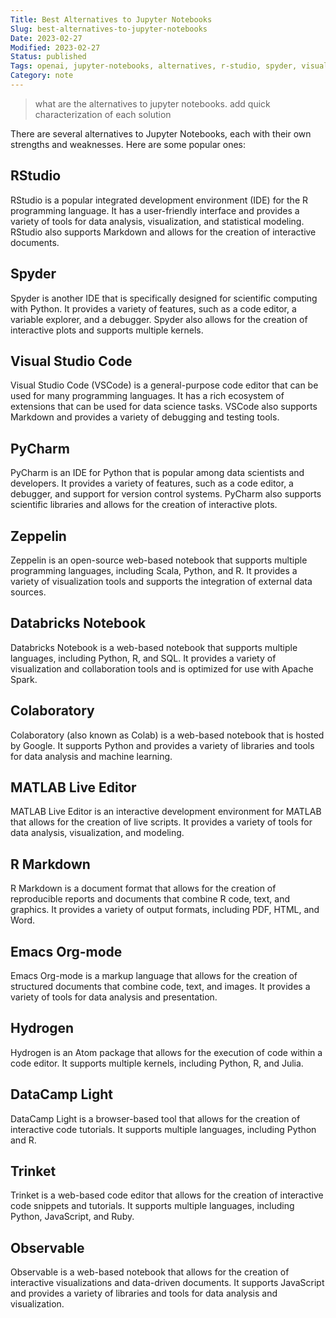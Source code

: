 ```yaml
---
Title: Best Alternatives to Jupyter Notebooks
Slug: best-alternatives-to-jupyter-notebooks
Date: 2023-02-27
Modified: 2023-02-27
Status: published
Tags: openai, jupyter-notebooks, alternatives, r-studio, spyder, visual-studio-code, pycharm, zeppelin, databricks-notebook, colaboratory, apache-zeppelin, matlab-live-editor, r-markdown, emacs-org-mode, hydrogen, datacamp-light, trinket, observable, data-science, programming-languages, integrated-development-environment, web-based-notebook, machine-learning, data-visualization, interactive-documents, code-editor, debugging, statistical-modeling, version-control, data-analysis
Category: note
---
```


> what are the alternatives to jupyter notebooks. add quick characterization of each solution

There are several alternatives to Jupyter Notebooks, each with their own strengths and weaknesses. Here are some popular ones:

## RStudio
RStudio is a popular integrated development environment (IDE) for the R programming language. It has a user-friendly interface and provides a variety of tools for data analysis, visualization, and statistical modeling. RStudio also supports Markdown and allows for the creation of interactive documents.
    
## Spyder
Spyder is another IDE that is specifically designed for scientific computing with Python. It provides a variety of features, such as a code editor, a variable explorer, and a debugger. Spyder also allows for the creation of interactive plots and supports multiple kernels.
    
## Visual Studio Code
Visual Studio Code (VSCode) is a general-purpose code editor that can be used for many programming languages. It has a rich ecosystem of extensions that can be used for data science tasks. VSCode also supports Markdown and provides a variety of debugging and testing tools.
    
## PyCharm
PyCharm is an IDE for Python that is popular among data scientists and developers. It provides a variety of features, such as a code editor, a debugger, and support for version control systems. PyCharm also supports scientific libraries and allows for the creation of interactive plots.
    
## Zeppelin
Zeppelin is an open-source web-based notebook that supports multiple programming languages, including Scala, Python, and R. It provides a variety of visualization tools and supports the integration of external data sources.

## Databricks Notebook
Databricks Notebook is a web-based notebook that supports multiple languages, including Python, R, and SQL. It provides a variety of visualization and collaboration tools and is optimized for use with Apache Spark.
    
## Colaboratory
Colaboratory (also known as Colab) is a web-based notebook that is hosted by Google. It supports Python and provides a variety of libraries and tools for data analysis and machine learning.

    
## MATLAB Live Editor
MATLAB Live Editor is an interactive development environment for MATLAB that allows for the creation of live scripts. It provides a variety of tools for data analysis, visualization, and modeling.
    
## R Markdown
R Markdown is a document format that allows for the creation of reproducible reports and documents that combine R code, text, and graphics. It provides a variety of output formats, including PDF, HTML, and Word.
    
## Emacs Org-mode
Emacs Org-mode is a markup language that allows for the creation of structured documents that combine code, text, and images. It provides a variety of tools for data analysis and presentation.
    
## Hydrogen
Hydrogen is an Atom package that allows for the execution of code within a code editor. It supports multiple kernels, including Python, R, and Julia.
    
## DataCamp Light
DataCamp Light is a browser-based tool that allows for the creation of interactive code tutorials. It supports multiple languages, including Python and R.
    
## Trinket
Trinket is a web-based code editor that allows for the creation of interactive code snippets and tutorials. It supports multiple languages, including Python, JavaScript, and Ruby.
    
## Observable
Observable is a web-based notebook that allows for the creation of interactive visualizations and data-driven documents. It supports JavaScript and provides a variety of libraries and tools for data analysis and visualization.